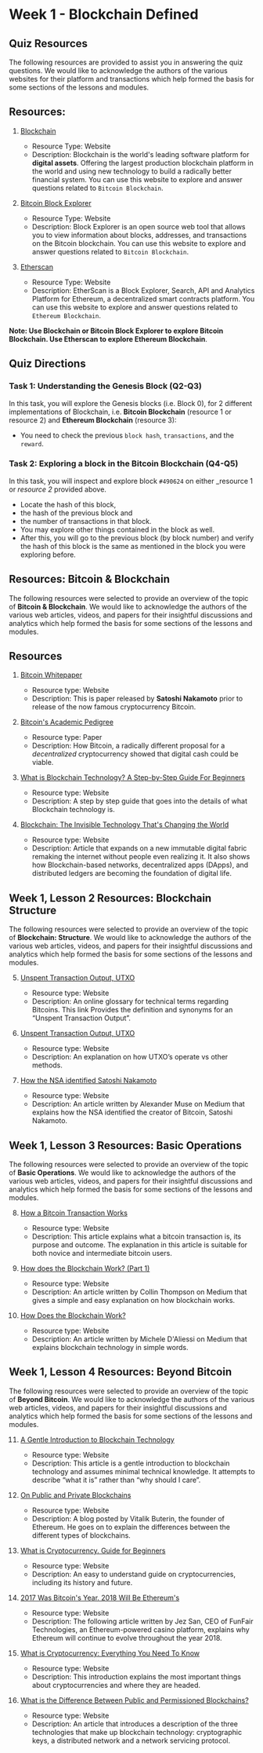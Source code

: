 # Week 1 - Blockchain Defined

## Quiz Resources

The following resources are provided to assist you in answering the quiz questions. We would like to acknowledge the authors of the various websites for their platform and transactions which help formed the basis for some sections of the lessons and modules.

## Resources:

1. [Blockchain](https://blockchain.info/)

    - Resource Type: Website
    - Description: Blockchain is the world's leading software platform for __digital assets__. Offering the largest production blockchain platform in the world and using new technology to build a radically better financial system. You can use this website to explore and answer questions related to `Bitcoin Blockchain`.

2. [Bitcoin Block Explorer](https://blockexplorer.com/)

    - Resource Type: Website
    - Description: Block Explorer is an open source web tool that allows you to view information about blocks, addresses, and transactions on the Bitcoin blockchain. You can use this website to explore and answer questions related to `Bitcoin Blockchain`.

3. [Etherscan](https://etherscan.io/)

    - Resource Type: Website
    - Description: EtherScan is a Block Explorer, Search, API and Analytics Platform for Ethereum, a decentralized smart contracts platform. You can use this website to explore and answer questions related to `Ethereum Blockchain`.

__Note: Use Blockchain or Bitcoin Block Explorer to explore Bitcoin Blockchain. Use Etherscan to explore Ethereum Blockchain__.

## Quiz Directions

### Task 1: Understanding the Genesis Block (Q2-Q3)

In this task, you will explore the Genesis blocks (i.e. Block 0), for 2 different implementations of Blockchain, i.e. __Bitcoin Blockchain__ (resource 1 or resource 2) and __Ethereum Blockchain__ (resource 3):

- You need to check the previous `block hash`, `transactions`, and the `reward`.

### Task 2: Exploring a block in the Bitcoin Blockchain (Q4-Q5)

In this task, you will inspect and explore block `#490624` on either _resource 1 or _resource 2_ provided above.

- Locate the hash of this block,
- the hash of the previous block and
- the number of transactions in that block.
- You may explore other things contained in the block as well.
- After this, you will go to the previous block (by block number) and verify the hash of this block is the same as mentioned in the block you were exploring before.

## Resources: Bitcoin & Blockchain

The following resources were selected to provide an overview of the topic of __Bitcoin & Blockchain__. We would like to acknowledge the authors of the various web articles, videos, and papers for their insightful discussions and analytics which help formed the basis for some sections of the lessons and modules.

## Resources

1. [Bitcoin Whitepaper](http://www.bitcoin.org/bitcoin.pdf)

    - Resource type: Website
    - Description: This is paper released by __Satoshi Nakamoto__ prior to release of the now famous cryptocurrency Bitcoin.

2. [Bitcoin's Academic Pedigree](https://queue.acm.org/detail.cfm?id=3136559)

    - Resource type: Paper
    - Description: How Bitcoin, a radically different proposal for a _decentralized_ cryptocurrency showed that digital cash could be viable.

3. [What is Blockchain Technology? A Step-by-Step Guide For Beginners](https://blockgeeks.com/guides/what-is-blockchain-technology/)

    - Resource type: Website
    - Description: A step by step guide that goes into the details of what Blockchain technology is.

4. [Blockchain: The Invisible Technology That's Changing the World](https://www.pcmag.com/article/351486/blockchain-the-invisible-technology-thats-changing-the-wor)

    - Resource type: Website
    - Description: Article that expands on a new immutable digital fabric remaking the internet without people even realizing it. It also shows how Blockchain-based networks, decentralized apps (DApps), and distributed ledgers are becoming the foundation of digital life.

## Week 1, Lesson 2 Resources: Blockchain Structure

The following resources were selected to provide an overview of the topic of __Blockchain: Structure__. We would like to acknowledge the authors of the various web articles, videos, and papers for their insightful discussions and analytics which help formed the basis for some sections of the lessons and modules.

5. [Unspent Transaction Output, UTXO](https://bitcoin.org/en/glossary/unspent-transaction-output)

    - Resource type: Website
    - Description: An online glossary for technical terms regarding Bitcoins. This link Provides the definition and synonyms for an “Unspent Transaction Output”.

6. [Unspent Transaction Output, UTXO](https://www.smithandcrown.com/definition/unspent-transaction-outputs-utxo/)

    - Resource type: Website
    - Description: An explanation on how UTXO’s operate vs other methods.

7. [How the NSA identified Satoshi Nakamoto](https://medium.com/cryptomuse/how-the-nsa-caught-satoshi-nakamoto-868affcef595)

    - Resource type: Website
    - Description: An article written by Alexander Muse on Medium that explains how the NSA identified the creator of Bitcoin, Satoshi Nakamoto.

## Week 1, Lesson 3 Resources: Basic Operations

The following resources were selected to provide an overview of the topic of __Basic Operations__. We would like to acknowledge the authors of the various web articles, videos, and papers for their insightful discussions and analytics which help formed the basis for some sections of the lessons and modules.

8. [How a Bitcoin Transaction Works](https://www.ccn.com/bitcoin-transaction-really-works/)

    - Resource type: Website
    - Description: This article explains what a bitcoin transaction is, its purpose and outcome. The explanation in this article is suitable for both novice and intermediate bitcoin users.

9. [How does the Blockchain Work? (Part 1)](https://medium.com/blockchain-review/how-does-the-blockchain-work-for-dummies-explained-simply-9f94d386e093)

    - Resource type: Website
    - Description: An article written by Collin Thompson on Medium that gives a simple and easy explanation on how blockchain works.

10. [How Does the Blockchain Work?](https://medium.com/@micheledaliessi/how-does-the-blockchain-work-98c8cd01d2ae)

    - Resource type: Website
    - Description: An article written by Michele D'Aliessi on Medium that explains blockchain technology in simple words.

## Week 1, Lesson 4 Resources: Beyond Bitcoin

The following resources were selected to provide an overview of the topic of __Beyond Bitcoin__. We would like to acknowledge the authors of the various web articles, videos, and papers for their insightful discussions and analytics which help formed the basis for some sections of the lessons and modules.

11. [A Gentle Introduction to Blockchain Technology](https://bitsonblocks.net/2015/09/09/a-gentle-introduction-to-blockchain-technology/)

    - Resource type: Website
    - Description: This article is a gentle introduction to blockchain technology and assumes minimal technical knowledge. It attempts to describe “what it is” rather than “why should I care”.

12. [On Public and Private Blockchains](https://blog.ethereum.org/2015/08/07/on-public-and-private-blockchains/)

    - Resource type: Website
    - Description: A blog posted by Vitalik Buterin, the founder of Ethereum. He goes on to explain the differences between the different types of blockchains.

13. [What is Cryptocurrency. Guide for Beginners](https://cointelegraph.com/bitcoin-for-beginners/what-are-cryptocurrencies#accept-as-payment-for-business)

    - Resource type: Website
    - Description: An easy to understand guide on cryptocurrencies, including its history and future.

14. [2017 Was Bitcoin's Year. 2018 Will Be Ethereum's](https://www.coindesk.com/2017-bitcoins-year-2018-will-ethereums/)

    - Resource type: Website
    - Description: The following article written by Jez San, CEO of FunFair Technologies, an Ethereum-powered casino platform, explains why Ethereum will continue to evolve throughout the year 2018.

15. [What is Cryptocurrency: Everything You Need To Know](https://blockgeeks.com/guides/what-is-cryptocurrency/)

    - Resource type: Website
    - Description: This introduction explains the most important things about cryptocurrencies and where they are headed.

16. [What is the Difference Between Public and Permissioned Blockchains?](https://www.coindesk.com/information/what-is-the-difference-between-open-and-permissioned-blockchains/)

    - Resource type: Website
    - Description: An article that introduces a description of the three technologies that make up blockchain technology: cryptographic keys, a distributed network and a network servicing protocol.